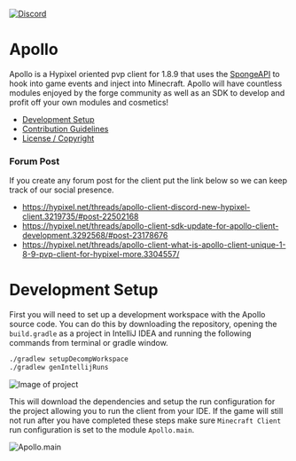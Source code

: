 [![Discord](https://canary.discordapp.com/api/guilds/740991579342503936/widget.png) ](https://discord.gg/QWAunms)

# Apollo

Apollo is a Hypixel oriented pvp client for 1.8.9 that uses the [SpongeAPI](https://www.spongepowered.org) to hook into game events and inject into Minecraft. Apollo will have countless modules enjoyed by the forge community as well as an SDK to develop and profit off your own modules and cosmetics!

- [Development Setup](#development-setup)
- [Contribution Guidelines](#contribution-guidlines)
- [License / Copyright](#copyright)

### Forum Post

If you create any forum post for the client put the link below so we can keep track of our social presence.

- https://hypixel.net/threads/apollo-client-discord-new-hypixel-client.3219735/#post-22502168
- https://hypixel.net/threads/apollo-client-sdk-update-for-apollo-client-development.3292568/#post-23178676
- https://hypixel.net/threads/apollo-client-what-is-apollo-client-unique-1-8-9-pvp-client-for-hypixel-more.3304557/

# Development Setup

First you will need to set up a development workspace with the Apollo source code. You can do this by downloading the repository, opening the `build.gradle` as a project in IntelliJ IDEA and running the following commands from terminal or gradle window.

```bash
./gradlew setupDecompWorkspace
./gradlew genIntellijRuns
```

![Image of project](https://media.discordapp.net/attachments/747901986770518047/750929662795972740/Screen_Shot_2020-09-02_at_11.06.15_PM.png)

This will download the dependencies and setup the run configuration for the project allowing you to run the client from your IDE. If the game will still not run after you have completed these steps make sure `Minecraft Client` run configuration is set to the module `Apollo.main`.

![Apollo.main](https://media.discordapp.net/attachments/747901986770518047/750931022694318120/Screen_Shot_2020-09-02_at_11.11.31_PM.png)

